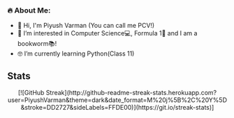 ### :fire: About Me:
- 🤙 Hi, I'm Piyush Varman (You can call me PCV!)
- 💫 I’m interested in Computer Science💻, Formula 1🏁 and I am a bookworm📚!
- 🤓 I’m currently learning Python(Class 11)

## Stats
<div align="center">
[![GitHub Streak](http://github-readme-streak-stats.herokuapp.com?user=PiyushVarman&theme=dark&date_format=M%20j%5B%2C%20Y%5D&stroke=DD2727&sideLabels=FFDE00)](https://git.io/streak-stats)]

</div>
<!---
PiyushVarman/PiyushVarman is a ✨ special ✨ repository because its `README.md` (this file) appears on your GitHub profile.
You can click the Preview link to take a look at your changes.
--->
